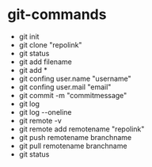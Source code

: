 # git-commands
- git init
- git clone "repolink"
- git status
- git add filename
- git add *
- git confing user.name "username"
- git confing user.mail "email"
- git commit -m "commitmessage"
- git log
- git log --oneline
- git remote -v
- git remote add remotename "repolink"
- git push remotename branchname
- git pull remotename branchname
- git status

